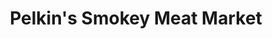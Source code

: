 ---
title: "Pelkin's Smokey Meat Market"
url: /crivitz/pelkins-smokey-meat-market/
shop: butcher
---